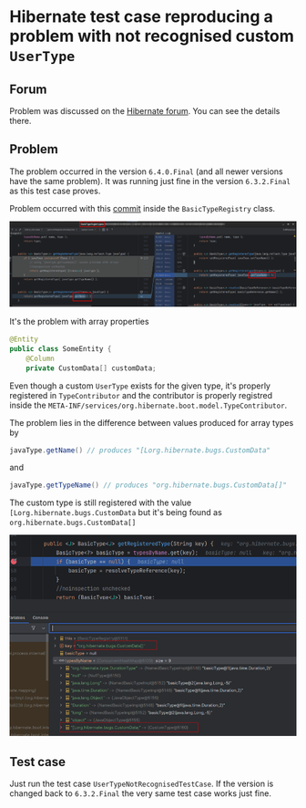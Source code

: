 # Hibernate test case reproducing a problem with not recognised custom `UserType`

## Forum

Problem was discussed on
the [Hibernate forum](https://discourse.hibernate.org/t/usertype-not-recognised-in-version-6-5-x/10534).
You can see the details there.

## Problem

The problem occurred in the version `6.4.0.Final` (and all newer versions have the same problem).
It was running just fine in the version `6.3.2.Final` as this test case proves.

Problem occurred with
this [commit](https://github.com/hibernate/hibernate-orm/commit/bfb9fcc0f6e2e273447af61818126e9816d4b50f#diff-6e57fbb54ce7701fb6c96daa61f4c99aa2814bcc681b97ec25db0eaf555ab46e)
inside the `BasicTypeRegistry` class.

![BasicTypeRegistry](attachments/basicTypeRegistry.png "Title")


It's the problem with array properties
```java
@Entity
public class SomeEntity {
    @Column
    private CustomData[] customData;
```

Even though a custom `UserType` exists for the given type, it's properly registered in `TypeContributor` and
the contributor is properly registred inside the `META-INF/services/org.hibernate.boot.model.TypeContributor`.

The problem lies in the difference between values produced for array types by
```java
javaType.getName() // produces "[Lorg.hibernate.bugs.CustomData"
```
and 
```java
javaType.getTypeName() // produces "org.hibernate.bugs.CustomData[]"
``` 

The custom type is still registered with the value `[Lorg.hibernate.bugs.CustomData` but it's being
found as `org.hibernate.bugs.CustomData[]`

![diff](attachments/diff.png "Title")

## Test case

Just run the test case `UserTypeNotRecognisedTestCase`. If the version is changed back to `6.3.2.Final` the very
same test case works just fine.

